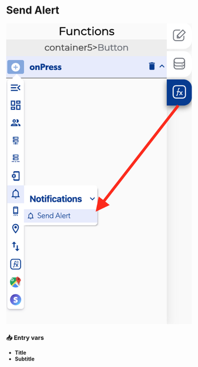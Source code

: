 # Send Alert

![](../../../.gitbook/assets/captura-de-pantalla-2020-02-10-a-la-s-13.08.39.png)



### 📥 Entry vars <a id="entry-vars"></a>

* **Title** 
* **Subtitle**

